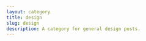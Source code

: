 ```yaml
---
layout: category
title: design
slug: design
description: A category for general design posts.
---
```


